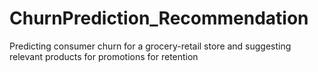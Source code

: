 # ChurnPrediction_Recommendation
Predicting consumer churn for a grocery-retail store and suggesting relevant products for promotions for retention
